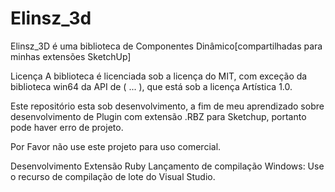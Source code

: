 # Elinsz_3d
Elinsz_3D é uma biblioteca de Componentes Dinâmico[compartilhadas para minhas extensões SketchUp]

Licença
A biblioteca é licenciada sob a licença do MIT, com exceção da biblioteca win64 da API de ( ...  ), que está sob a licença Artística 1.0.

Este repositório esta sob desenvolvimento, a fim de meu aprendizado sobre desenvolvimento de Plugin com extensão .RBZ para Sketchup, portanto pode haver erro de projeto. 

Por Favor não use este projeto para uso comercial.

Desenvolvimento
Extensão Ruby 
Lançamento de compilação
Windows: Use o recurso de compilação de lote do Visual Studio.
